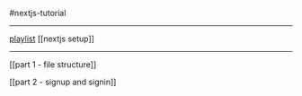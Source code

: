 #nextjs-tutorial 

----------------------------------------------------
[playlist](https://www.youtube.com/playlist?list=PLRAV69dS1uWR7KF-zV6YPYtKYEHENETyE)
[[nextjs setup]]

-----------------------------------
[[part 1 - file structure]]

[[part 2 - signup and signin]]
